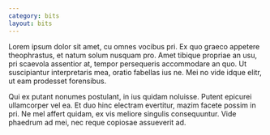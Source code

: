 ```yaml
---
category: bits
layout: bits
---
```


Lorem ipsum dolor sit amet, cu omnes vocibus pri. Ex quo graeco appetere theophrastus, et natum solum nusquam pro. Amet tibique propriae an usu, pri scaevola assentior at, tempor persequeris accommodare an quo. Ut suscipiantur interpretaris mea, oratio fabellas ius ne. Mei no vide idque elitr, ut eam prodesset forensibus.

Qui ex putant nonumes postulant, in ius quidam noluisse. Putent epicurei ullamcorper vel ea. Et duo hinc electram evertitur, mazim facete possim in pri. Ne mel affert quidam, ex vis meliore singulis consequuntur. Vide phaedrum ad mei, nec reque copiosae assueverit ad.
